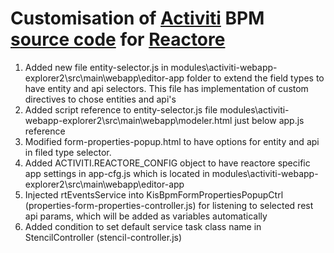 Customisation of [Activiti](http://activiti.org/) BPM [source code](https://github.com/Activiti/Activiti) for [Reactore](http://reactore.com/)
==============================================================================================================================================
1.	Added new file entity-selector.js in modules\activiti-webapp-explorer2\src\main\webapp\editor-app folder to extend the field types to have entity and api selectors. This file has implementation of custom directives to chose entities and api's
2.  Added script reference to entity-selector.js file modules\activiti-webapp-explorer2\src\main\webapp\modeler.html just below app.js reference
3.  Modified form-properties-popup.html to have options for entity and api in filed type selector.
4.  Added ACTIVITI.REACTORE_CONFIG object to have reactore specific app settings in app-cfg.js which is located in modules\activiti-webapp-explorer2\src\main\webapp\editor-app
5.  Injected rtEventsService into KisBpmFormPropertiesPopupCtrl (properties-form-properties-controller.js) for listening to selected rest api params, which will be added as variables automatically
6.  Added condition to set default service task class name in StencilController (stencil-controller.js)
